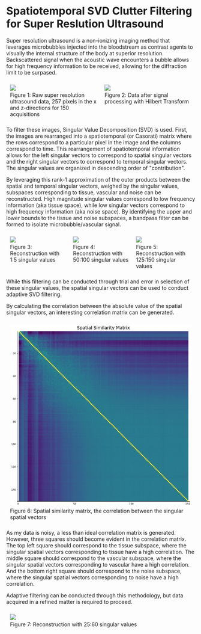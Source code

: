 # Spatiotemporal SVD Clutter Filtering for Super Reslution Ultrasound

Super resolution ultrasound is a non-ionizing imaging method that leverages microbubbles injected into the bloodstream as contrast agents to visually the internal structure of the body at superior resolution. Backscattered signal when the acoustic wave encounters a bubble allows for high frequency information to be received, allowing for the diffraction limit to be surpased.

<div style="display: flex; justify-content: center; align-items: top">
  <figure style="display: inline-block; margin: 10px; text-align: left; width: 300px;">
    <img src="./Figures/1 Unfiltered US/small/raw.gif" width=300>
    <figcaption style="word-wrap: break-word;">
      Figure 1: Raw super resolution ultrasound data, 257 pixels in the x and z-directions for 150 acquisitions
    </figcaption>
  </figure>
  <figure style="display: inline-block; margin: 10px; text-align: left; width: 300px;">
    <img src="./Figures/1 Unfiltered US/small/hilbert.gif" width=300>
    <figcaption style="word-wrap: break-word;">
      Figure 2: Data after signal processing with Hilbert Transform
    </figcaption>
  </figure>
</div>

To filter these images, Singular Value Decomposition (SVD) is used. First, the images are rearranged into a spatiotemporal (or Casorati) matrix where the rows correspond to a particular pixel in the image and the columns correspond to time. This rearrangement of spatiotemporal information allows for the left singular vectors to correspond to spatial singular vectors and the right singular vectors to correspond to temporal singular vectors. The singular values are organized in descending order of "contribution".  

By leveraging this rank-1 approximation of the outer products between the spatial and temporal singular vectors, weighed by the singular values, subspaces corresponding to tissue, vascular and noise can be reconstructed. High magnitude singular values correspond to low frequency information (aka tissue space), while low singular vectors correspond to high frequency information (aka noise space). By identifying the upper and lower bounds to the tissue and noise subspaces, a bandpass filter can be formed to isolate microbubble/vascular signal. 

<div style="display: flex; justify-content: center; align-items: top">
  <figure style="display: inline-block; margin: 10px; text-align: left; width: 300px;">
    <img src="./Figures/2 Arbitrary SVD/small/1-5.gif" width="300" />
    <figcaption>Figure 3: Reconstruction with
    1:5 singular values</figcaption>
  </figure>
  <figure style="display: inline-block; margin: 10px; text-align: left; width: 300px;">
    <img src="./Figures/2 Arbitrary SVD/small/50-100.gif" width="300" />
    <figcaption style="word-wrap: break-word;">
      Figure 4: Reconstruction with 50:100 singular values
    </figcaption>
  </figure>
  <figure style="display: inline-block; margin: 10px; text-align: left; width: 300px;">
    <img src="./Figures/2 Arbitrary SVD/small/125-150.gif" width="300">
    <figcaption style="word-wrap: break-word;">
      Figure 5: Reconstruction with 125:150 singular values
    </figcaption>
  </figure>
</div>

While this filtering can be conducted through trial and error in selection of these singular values, the spatial singular vectors can be used to conduct adaptive SVD filtering.

By calculating the correlation between the absolute value of the spatial singular vectors, an interesting correlation matrix can be generated. 

<div style="display: flex; justify-content: center; align-items: top">
  <figure style="display: inline-block; margin: 10px; text-align: left; width: 800px;">
    <img src="./Figures/3 Spatial Similarity/small/ssm.png" width="800" />
    <figcaption>Figure 6: Spatial similarity matrix, the correlation between the singular spatial vectors</figcaption>
  </figure>
</div>

As my data is noisy, a less than ideal correlation matrix is generated. However, three squares should become evident in the correlation matrix. The top left square should correspond to the tissue subspace, where the singular spatial vectors corresponding to tissue have a high correlation. The middle square should correspond to the vascular subspace, where the singular spatial vectors corresponding to vascular have a high correlation. And the bottom right square should correspond to the noise subspace, where the singular spatial vectors corresponding to noise have a high correlation. 

Adaptive filtering can be conducted through this methodology, but data acquired in a refined matter is required to proceed.

<div style="display: flex; justify-content: center; align-items: top">
  <figure style="display: inline-block; margin: 10px; text-align: left; width: 800px;">
    <img src="./Figures/4 Singular Value Selection/small/25-60.gif" width="800" />
    <figcaption>Figure 7: Reconstruction with
    25:60 singular values</figcaption>
  </figure>
</div>